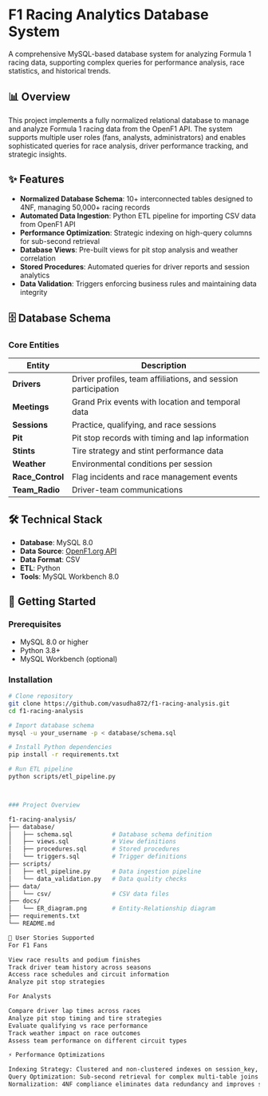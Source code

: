 
# F1 Racing Analytics Database System

A comprehensive MySQL-based database system for analyzing Formula 1 racing data, supporting complex queries for performance analysis, race statistics, and historical trends.

## 📊 Overview

This project implements a fully normalized relational database to manage and analyze Formula 1 racing data from the OpenF1 API. The system supports multiple user roles (fans, analysts, administrators) and enables sophisticated queries for race analysis, driver performance tracking, and strategic insights.

## ✨ Features

- **Normalized Database Schema**: 10+ interconnected tables designed to 4NF, managing 50,000+ racing records
- **Automated Data Ingestion**: Python ETL pipeline for importing CSV data from OpenF1 API
- **Performance Optimization**: Strategic indexing on high-query columns for sub-second retrieval
- **Database Views**: Pre-built views for pit stop analysis and weather correlation
- **Stored Procedures**: Automated queries for driver reports and session analytics
- **Data Validation**: Triggers enforcing business rules and maintaining data integrity

## 🗄️ Database Schema

### Core Entities

| Entity | Description |
|--------|-------------|
| **Drivers** | Driver profiles, team affiliations, and session participation |
| **Meetings** | Grand Prix events with location and temporal data |
| **Sessions** | Practice, qualifying, and race sessions |
| **Pit** | Pit stop records with timing and lap information |
| **Stints** | Tire strategy and stint performance data |
| **Weather** | Environmental conditions per session |
| **Race_Control** | Flag incidents and race management events |
| **Team_Radio** | Driver-team communications |

## 🛠️ Technical Stack

- **Database**: MySQL 8.0
- **Data Source**: [OpenF1.org API](https://openf1.org)
- **Data Format**: CSV
- **ETL**: Python
- **Tools**: MySQL Workbench 8.0

## 🚀 Getting Started

### Prerequisites
- MySQL 8.0 or higher
- Python 3.8+
- MySQL Workbench (optional)

### Installation
```bash
# Clone repository
git clone https://github.com/vasudha872/f1-racing-analysis.git
cd f1-racing-analysis

# Import database schema
mysql -u your_username -p < database/schema.sql

# Install Python dependencies
pip install -r requirements.txt

# Run ETL pipeline
python scripts/etl_pipeline.py



### Project Overview

f1-racing-analysis/
├── database/
│   ├── schema.sql           # Database schema definition
│   ├── views.sql            # View definitions
│   ├── procedures.sql       # Stored procedures
│   └── triggers.sql         # Trigger definitions
├── scripts/
│   ├── etl_pipeline.py      # Data ingestion pipeline
│   └── data_validation.py   # Data quality checks
├── data/
│   └── csv/                 # CSV data files
├── docs/
│   └── ER_diagram.png       # Entity-Relationship diagram
├── requirements.txt
└── README.md

👥 User Stories Supported
For F1 Fans

View race results and podium finishes
Track driver team history across seasons
Access race schedules and circuit information
Analyze pit stop strategies

For Analysts

Compare driver lap times across races
Analyze pit stop timing and tire strategies
Evaluate qualifying vs race performance
Track weather impact on race outcomes
Assess team performance on different circuit types

⚡ Performance Optimizations

Indexing Strategy: Clustered and non-clustered indexes on session_key, driver_number, meeting_key
Query Optimization: Sub-second retrieval for complex multi-table joins
Normalization: 4NF compliance eliminates data redundancy and improves scalability



